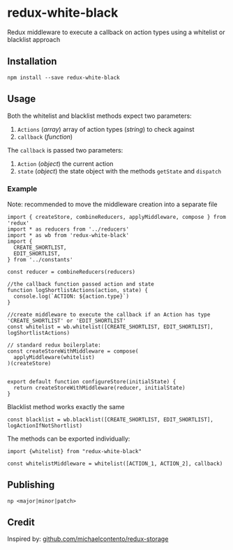 # redux-white-black

Redux middleware to execute a callback on action types using a whitelist or blacklist approach

## Installation

`npm install --save redux-white-black`

## Usage

Both the whitelist and blacklist methods expect two parameters:

1. `Actions` (*array*) array of action types (*string*) to check against
2. `callback` (*function*)

The `callback` is passed two parameters:

1. `Action` (*object*) the current action
2. `state` (*object*) the state object with the methods `getState` and `dispatch`

### Example

Note: recommended to move the middleware creation into a separate file  

```
import { createStore, combineReducers, applyMiddleware, compose } from 'redux'
import * as reducers from '../reducers'
import * as wb from 'redux-white-black'
import {
  CREATE_SHORTLIST,
  EDIT_SHORTLIST,
} from '../constants'

const reducer = combineReducers(reducers)

//the callback function passed action and state
function logShortlistActions(action, state) {
  console.log(`ACTION: ${action.type}`)    
}

//create middleware to execute the callback if an Action has type 'CREATE_SHORTLIST' or 'EDIT_SHORTLIST'
const whitelist = wb.whitelist([CREATE_SHORTLIST, EDIT_SHORTLIST], logShortlistActions)

// standard redux boilerplate:
const createStoreWithMiddleware = compose(
  applyMiddleware(whitelist)
)(createStore)


export default function configureStore(initialState) {
  return createStoreWithMiddleware(reducer, initialState)
}
```

Blacklist method works exactly the same

```
const blacklist = wb.blacklist([CREATE_SHORTLIST, EDIT_SHORTLIST], logActionIfNotShortlist)
```


The methods can be exported individually:

```
import {whitelist} from "redux-white-black"

const whitelistMiddleware = whitelist([ACTION_1, ACTION_2], callback)
```

## Publishing

`np <major|minor|patch>`

## Credit

Inspired by: [github.com/michaelcontento/redux-storage](https://github.com/michaelcontento/redux-storage)
